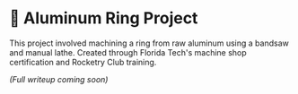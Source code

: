 # 💍 Aluminum Ring Project

This project involved machining a ring from raw aluminum using a bandsaw and manual lathe. Created through Florida Tech's machine shop certification and Rocketry Club training.

*(Full writeup coming soon)*
